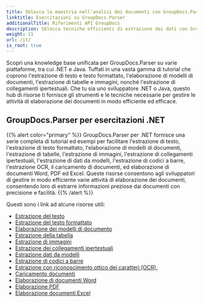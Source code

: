 ```yaml
---
title: Sblocca la maestria nell'analisi dei documenti con GroupDocs.Parser
linktitle: Esercitazioni su GroupDocs.Parser
additionalTitle: Riferimenti API GroupDocs
description: Sblocca tecniche efficienti di estrazione dei dati con GroupDocs.Parser per .NET e Java. Esplora tutorial su testo, tabelle, estrazione di immagini e altro ancora.
weight: 11
url: /it/
is_root: true
---
```


Scopri una knowledge base unificata per GroupDocs.Parser su varie piattaforme, tra cui .NET e Java. Tuffati in una vasta gamma di tutorial che coprono l'estrazione di testo e testo formattato, l'elaborazione di modelli di documenti, l'estrazione di tabelle e immagini, nonché l'estrazione di collegamenti ipertestuali. Che tu sia uno sviluppatore .NET o Java, questo hub di risorse ti fornisce gli strumenti e le tecniche necessarie per gestire le attività di elaborazione dei documenti in modo efficiente ed efficace.

## GroupDocs.Parser per esercitazioni .NET
{{% alert color="primary" %}}
GroupDocs.Parser per .NET fornisce una serie completa di tutorial ed esempi per facilitare l'estrazione di testo, l'estrazione di testo formattato, l'elaborazione di modelli di documenti, l'estrazione di tabelle, l'estrazione di immagini, l'estrazione di collegamenti ipertestuali, l'estrazione di dati da modelli, l'estrazione di codici a barre, l'estrazione OCR, il caricamento di documenti, ed elaborazione di documenti Word, PDF ed Excel. Queste risorse consentono agli sviluppatori di gestire in modo efficiente varie attività di elaborazione dei documenti, consentendo loro di estrarre informazioni preziose dai documenti con precisione e facilità.
{{% /alert %}}

Questi sono i link ad alcune risorse utili:
 
- [Estrazione del testo](./net/text-extraction/)
- [Estrazione del testo formattato](./net/formatted-text-extraction/)
- [Elaborazione dei modelli di documento](./net/document-template-processing/)
- [Estrazione della tabella](./net/table-extraction/)
- [Estrazione di immagini](./net/image-extraction/)
- [Estrazione dei collegamenti ipertestuali](./net/hyperlink-extraction/)
- [Estrazione dati da modelli](./net/data-extraction-from-templates/)
- [Estrazione di codici a barre](./net/barcode-extraction/)
- [Estrazione con riconoscimento ottico dei caratteri (OCR).](./net/ocr-extraction/)
- [Caricamento documenti](./net/document-loading/)
- [Elaborazione di documenti Word](./net/word-document-processing/)
- [Elaborazione PDF](./net/pdf-processing/)
- [Elaborazione documenti Excel](./net/excel-document-processing/)





